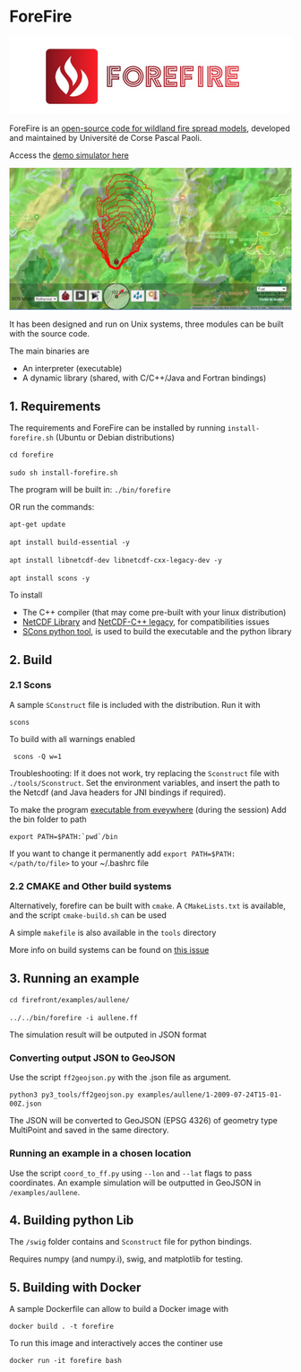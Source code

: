 # ForeFire

![logo](./doc/forefire.jpg)

ForeFire is an [open-source code for wildland fire spread models](https://www.researchgate.net/publication/278769168_ForeFire_open-source_code_for_wildland_fire_spread_models), developed and maintained by Université de Corse Pascal Paoli.

Access the [demo simulator here](http://forefire.univ-corse.fr/sim/dev/)

![demo](./doc/sim-forefire.jpg)


It has been designed and run on Unix systems, three modules can be built with the source code.

The main binaries are
  
  - An interpreter (executable)
  - A dynamic library (shared, with C/C++/Java and Fortran bindings)

## 1. Requirements

The requirements and ForeFire can be installed by running `install-forefire.sh` (Ubuntu or Debian distributions)

```
cd forefire

sudo sh install-forefire.sh
```

The program will be built in: `./bin/forefire`

OR run the commands:

```
apt-get update

apt install build-essential -y

apt install libnetcdf-dev libnetcdf-cxx-legacy-dev -y

apt install scons -y
```

To install
- The C++ compiler (that may come pre-built with your linux distribution)
- [NetCDF Library](https://www.unidata.ucar.edu/software/netcdf/) and [NetCDF-C++ legacy](https://www.unidata.ucar.edu/downloads/netcdf/netcdf-cxx/index.jsp), for compatibilities issues
- [SCons python tool](https://www.scons.org/), is used to build the executable and the python library

## 2. Build

### 2.1 Scons

A sample `SConstruct` file is included with the distribution.
Run it with
```
scons
```

To build with all warnings enabled
```
 scons -Q w=1
```

Troubleshooting: If it does not work, try replacing the `Sconstruct` file with `./tools/Sconstruct`. Set the environment variables, and insert the path to the Netcdf (and Java headers for JNI bindings if required).

To make the program [executable from eveywhere](https://unix.stackexchange.com/questions/3809/how-can-i-make-a-program-executable-from-everywhere) (during the session) Add the bin folder to path
```
export PATH=$PATH:`pwd`/bin
```
If you want to change it permanently add `export PATH=$PATH:</path/to/file>` to your ~/.bashrc file

### 2.2 CMAKE and Other build systems

Alternatively, forefire can be built with `cmake`. A `CMakeLists.txt` is available, and the script `cmake-build.sh` can be used

A simple `makefile` is also available in the `tools` directory

More info on build systems can be found on [this issue](https://github.com/forefireAPI/firefront/issues/9)

## 3. Running an example

```
cd firefront/examples/aullene/

../../bin/forefire -i aullene.ff
```
The simulation result will be outputed in JSON format

### Converting output JSON to GeoJSON


Use the script `ff2geojson.py` with the .json file as argument.
```
python3 py3_tools/ff2geojson.py examples/aullene/1-2009-07-24T15-01-00Z.json
```
The JSON will be converted to GeoJSON (EPSG 4326) of geometry type MultiPoint and saved in the same directory.

### Running an example in a chosen location

Use the script `coord_to_ff.py` using `--lon` and `--lat` flags to pass coordinates. An example simulation will be outputted in GeoJSON in `/examples/aullene`.

## 4. Building python Lib
The `/swig` folder contains and `Sconstruct` file for python bindings.

Requires numpy (and numpy.i), swig, and matplotlib for testing. 

## 5. Building with Docker
A sample Dockerfile can allow to build a Docker image with
```
docker build . -t forefire
```

To run this image and interactively acces the continer use
```
docker run -it forefire bash
```